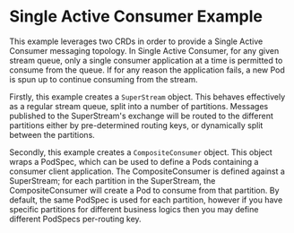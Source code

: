# Single Active Consumer Example

This example leverages two CRDs in order to provide a Single Active Consumer messaging topology. In Single Active
Consumer, for any given stream queue, only a single consumer application at a time is permitted to consume
from the queue. If for any reason the application fails, a new Pod is spun up to continue consuming from the stream.

Firstly, this example creates a `SuperStream` object. This behaves effectively as a regular stream queue, split into
a number of partitions. Messages published to the SuperStream's exchange will be routed to the different partitions
either by pre-determined routing keys, or dynamically split between the partitions.

Secondly, this example creates a `CompositeConsumer` object. This object wraps a PodSpec, which can be used to
define a Pods containing a consumer client application. The CompositeConsumer is defined against a SuperStream;
for each partition in the SuperStream, the CompositeConsumer will create a Pod to consume from that partition. By
default, the same PodSpec is used for each partition, however if you have specific partitions for different business
logics then you may define different PodSpecs per-routing key.
